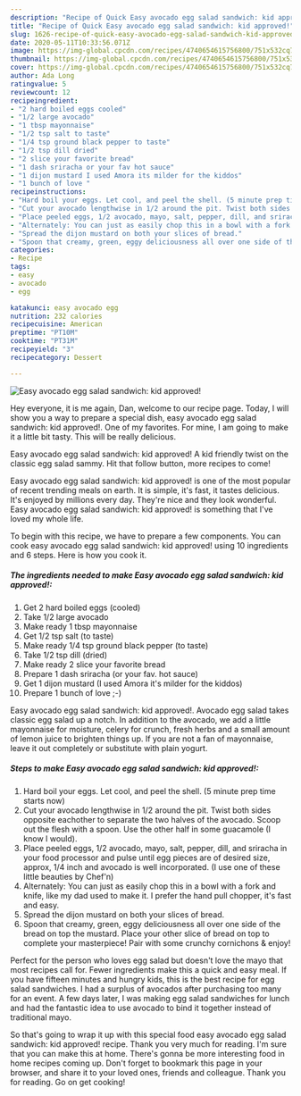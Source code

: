 ```yaml
---
description: "Recipe of Quick Easy avocado egg salad sandwich: kid approved!"
title: "Recipe of Quick Easy avocado egg salad sandwich: kid approved!"
slug: 1626-recipe-of-quick-easy-avocado-egg-salad-sandwich-kid-approved
date: 2020-05-11T10:33:56.071Z
image: https://img-global.cpcdn.com/recipes/4740654615756800/751x532cq70/easy-avocado-egg-salad-sandwich-kid-approved-recipe-main-photo.jpg
thumbnail: https://img-global.cpcdn.com/recipes/4740654615756800/751x532cq70/easy-avocado-egg-salad-sandwich-kid-approved-recipe-main-photo.jpg
cover: https://img-global.cpcdn.com/recipes/4740654615756800/751x532cq70/easy-avocado-egg-salad-sandwich-kid-approved-recipe-main-photo.jpg
author: Ada Long
ratingvalue: 5
reviewcount: 12
recipeingredient:
- "2 hard boiled eggs cooled"
- "1/2 large avocado"
- "1 tbsp mayonnaise"
- "1/2 tsp salt to taste"
- "1/4 tsp ground black pepper to taste"
- "1/2 tsp dill dried"
- "2 slice your favorite bread"
- "1 dash sriracha or your fav hot sauce"
- "1 dijon mustard I used Amora its milder for the kiddos"
- "1 bunch of love "
recipeinstructions:
- "Hard boil your eggs. Let cool, and peel the shell. (5 minute prep time starts now)"
- "Cut your avocado lengthwise in 1/2 around the pit. Twist both sides opposite eachother to separate the two halves of the avocado. Scoop out the flesh with a spoon. Use the other half in some guacamole (I know I would)."
- "Place peeled eggs, 1/2 avocado, mayo, salt, pepper, dill, and sriracha in your food processor and pulse until egg pieces are of desired size, approx, 1/4 inch and avocado is well incorporated. (I use one of these little beauties by Chef&#39;n)"
- "Alternately: You can just as easily chop this in a bowl with a fork and knife, like my dad used to make it. I prefer the hand pull chopper, it&#39;s fast and easy."
- "Spread the dijon mustard on both your slices of bread."
- "Spoon that creamy, green, eggy deliciousness all over one side of the bread on top the mustard. Place your other slice of bread on top to complete your masterpiece! Pair with some crunchy cornichons &amp; enjoy!"
categories:
- Recipe
tags:
- easy
- avocado
- egg

katakunci: easy avocado egg 
nutrition: 232 calories
recipecuisine: American
preptime: "PT10M"
cooktime: "PT31M"
recipeyield: "3"
recipecategory: Dessert

---
```



![Easy avocado egg salad sandwich: kid approved!](https://img-global.cpcdn.com/recipes/4740654615756800/751x532cq70/easy-avocado-egg-salad-sandwich-kid-approved-recipe-main-photo.jpg)

Hey everyone, it is me again, Dan, welcome to our recipe page. Today, I will show you a way to prepare a special dish, easy avocado egg salad sandwich: kid approved!. One of my favorites. For mine, I am going to make it a little bit tasty. This will be really delicious.

Easy avocado egg salad sandwich: kid approved! A kid friendly twist on the classic egg salad sammy. Hit that follow button, more recipes to come!

Easy avocado egg salad sandwich: kid approved! is one of the most popular of recent trending meals on earth. It is simple, it's fast, it tastes delicious. It's enjoyed by millions every day. They're nice and they look wonderful. Easy avocado egg salad sandwich: kid approved! is something that I've loved my whole life.


To begin with this recipe, we have to prepare a few components. You can cook easy avocado egg salad sandwich: kid approved! using 10 ingredients and 6 steps. Here is how you cook it.

<!--inarticleads1-->

##### The ingredients needed to make Easy avocado egg salad sandwich: kid approved!:

1. Get 2 hard boiled eggs (cooled)
1. Take 1/2 large avocado
1. Make ready 1 tbsp mayonnaise
1. Get 1/2 tsp salt (to taste)
1. Make ready 1/4 tsp ground black pepper (to taste)
1. Take 1/2 tsp dill (dried)
1. Make ready 2 slice your favorite bread
1. Prepare 1 dash sriracha (or your fav. hot sauce)
1. Get 1 dijon mustard (I used Amora it&#39;s milder for the kiddos)
1. Prepare 1 bunch of love ;-)


Easy avocado egg salad sandwich: kid approved!. Avocado egg salad takes classic egg salad up a notch. In addition to the avocado, we add a little mayonnaise for moisture, celery for crunch, fresh herbs and a small amount of lemon juice to brighten things up. If you are not a fan of mayonnaise, leave it out completely or substitute with plain yogurt. 

<!--inarticleads2-->

##### Steps to make Easy avocado egg salad sandwich: kid approved!:

1. Hard boil your eggs. Let cool, and peel the shell. (5 minute prep time starts now)
1. Cut your avocado lengthwise in 1/2 around the pit. Twist both sides opposite eachother to separate the two halves of the avocado. Scoop out the flesh with a spoon. Use the other half in some guacamole (I know I would).
1. Place peeled eggs, 1/2 avocado, mayo, salt, pepper, dill, and sriracha in your food processor and pulse until egg pieces are of desired size, approx, 1/4 inch and avocado is well incorporated. (I use one of these little beauties by Chef&#39;n)
1. Alternately: You can just as easily chop this in a bowl with a fork and knife, like my dad used to make it. I prefer the hand pull chopper, it&#39;s fast and easy.
1. Spread the dijon mustard on both your slices of bread.
1. Spoon that creamy, green, eggy deliciousness all over one side of the bread on top the mustard. Place your other slice of bread on top to complete your masterpiece! Pair with some crunchy cornichons &amp; enjoy!


Perfect for the person who loves egg salad but doesn&#39;t love the mayo that most recipes call for. Fewer ingredients make this a quick and easy meal. If you have fifteen minutes and hungry kids, this is the best recipe for egg salad sandwiches. I had a surplus of avocados after purchasing too many for an event. A few days later, I was making egg salad sandwiches for lunch and had the fantastic idea to use avocado to bind it together instead of traditional mayo. 

So that's going to wrap it up with this special food easy avocado egg salad sandwich: kid approved! recipe. Thank you very much for reading. I'm sure that you can make this at home. There's gonna be more interesting food in home recipes coming up. Don't forget to bookmark this page in your browser, and share it to your loved ones, friends and colleague. Thank you for reading. Go on get cooking!

